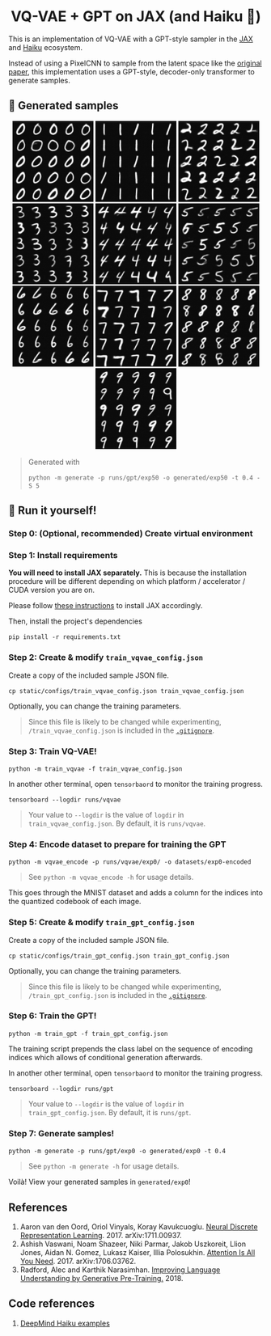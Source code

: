 <div align="center">

# VQ-VAE + GPT on JAX (and Haiku :scroll:)

</div>

This is an implementation of VQ-VAE with a GPT-style sampler 
in the [JAX](https://github.com/google/jax) and 
[Haiku](https://github.com/deepmind/dm-haiku) ecosystem.

Instead of using a PixelCNN to sample from the latent space like the
[original paper](https://arxiv.org/pdf/1711.00937.pdf), this 
implementation uses a GPT-style, decoder-only transformer to generate samples.

## :star2: Generated samples

<div align="center">

<img src="static/images/generated_0.png" width="160"/>
<img src="static/images/generated_1.png" width="160"/>
<img src="static/images/generated_2.png" width="160"/>
<img src="static/images/generated_3.png" width="160"/>
<img src="static/images/generated_4.png" width="160"/>
<img src="static/images/generated_5.png" width="160"/>
<img src="static/images/generated_6.png" width="160"/>
<img src="static/images/generated_7.png" width="160"/>
<img src="static/images/generated_8.png" width="160"/>
<img src="static/images/generated_9.png" width="160"/>

</div>

> Generated with 
> ```terminal
> python -m generate -p runs/gpt/exp50 -o generated/exp50 -t 0.4 -S 5

## :nut_and_bolt: Run it yourself!

### Step 0: (Optional, recommended) Create virtual environment


### Step 1: Install requirements

**You will need to install JAX separately.** This is because 
the installation procedure will be different depending on which 
platform / accelerator / CUDA version you are on.

Please follow [these instructions](https://github.com/google/jax#installation) 
to install JAX accordingly.

Then, install the project's dependencies

```terminal
pip install -r requirements.txt
```

### Step 2: Create & modify `train_vqvae_config.json`

Create a copy of the included sample JSON file.

```terminal
cp static/configs/train_vqvae_config.json train_vqvae_config.json
```

Optionally, you can change the training parameters. 

> Since this file is likely to be changed while experimenting, 
> `/train_vqvae_config.json` is included in the [`.gitignore`](.gitignore).

### Step 3: Train VQ-VAE!

```terminal
python -m train_vqvae -f train_vqvae_config.json
```

In another other terminal, open `tensorbaord` to monitor 
the training progress.

```terminal
tensorboard --logdir runs/vqvae
```
> Your value to `--logdir` is the value of `logdir`
> in `train_vqvae_config.json`. By default, it is `runs/vqvae`.

### Step 4: Encode dataset to prepare for training the GPT

```terminal
python -m vqvae_encode -p runs/vqvae/exp0/ -o datasets/exp0-encoded
```
> See `python -m vqvae_encode -h` for usage details.

This goes through the MNIST dataset and adds a column for 
the indices into the quantized codebook of each image.

### Step 5: Create & modify `train_gpt_config.json`

Create a copy of the included sample JSON file.

```terminal
cp static/configs/train_gpt_config.json train_gpt_config.json
```

Optionally, you can change the training parameters. 

> Since this file is likely to be changed while experimenting, 
> `/train_gpt_config.json` is included in the [`.gitignore`](.gitignore).

### Step 6: Train the GPT!

```terminal
python -m train_gpt -f train_gpt_config.json
```

The training script prepends the class label on the sequence of 
encoding indices which allows of conditional generation 
afterwards.

In another other terminal, open `tensorbaord` to monitor 
the training progress.

```terminal
tensorboard --logdir runs/gpt
```
> Your value to `--logdir` is the value of `logdir`
> in `train_gpt_config.json`. By default, it is `runs/gpt`.

### Step 7: Generate samples!

```terminal
python -m generate -p runs/gpt/exp0 -o generated/exp0 -t 0.4 
```
> See `python -m generate -h` for usage details.

Voilà! View your generated samples in `generated/exp0`!

## References

1. Aaron van den Oord, Oriol Vinyals, Koray Kavukcuoglu. 
   [Neural Discrete Representation Learning](https://arxiv.org/abs/1711.00937).
   2017. arXiv:1711.00937.
2. Ashish Vaswani, Noam Shazeer, Niki Parmar, Jakob Uszkoreit, Llion Jones, Aidan N. Gomez, Lukasz Kaiser, Illia Polosukhin. 
   [Attention Is All You Need](https://arxiv.org/abs/1812.11118). 
   2017. arXiv:1706.03762.
3. Radford, Alec and Karthik Narasimhan. 
   [Improving Language Understanding by Generative Pre-Training.](https://cdn.openai.com/research-covers/language-unsupervised/language_understanding_paper.pdf)
   2018.

## Code references

1. [DeepMind Haiku examples](https://github.com/deepmind/dm-haiku/tree/main/examples)
